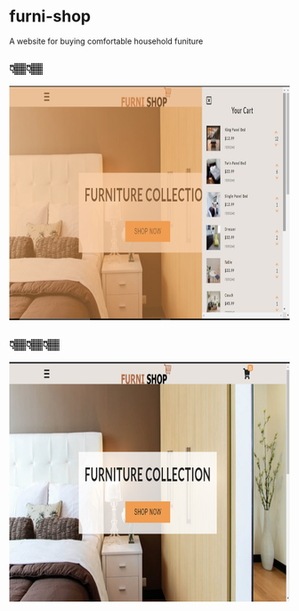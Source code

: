 # furni-shop

A website for buying comfortable household funiture

## 👇🏽👇🏽

<img src ="images/landing1.png" width="800" height="420">

## 👇🏽👇🏽👇🏽

<img src ="images/landing2.png" width="800" height="430">
